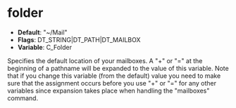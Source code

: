 # folder

- **Default**: "~/Mail"
- **Flags**: DT_STRING|DT_PATH|DT_MAILBOX
- **Variable**: C_Folder

Specifies the default location of your mailboxes.  A "+" or "=" at the
beginning of a pathname will be expanded to the value of this
variable.  Note that if you change this variable (from the default)
value you need to make sure that the assignment occurs before
you use "+" or "=" for any other variables since expansion takes place
when handling the "mailboxes" command.
